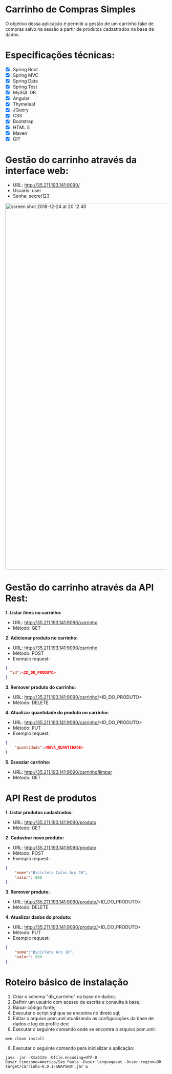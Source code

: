 # Carrinho de Compras Simples
O objetivo dessa aplicação é permitir a gestão de um carrinho fake de compras salvo na sessão a partir de produtos cadastrados na base de dados.

# Especificações técnicas:
- [x] Spring Boot
- [x] Spring MVC
- [x] Spring Data
- [x] Spring Test
- [x] MySQL DB
- [x] Angular
- [x] Thymeleaf
- [x] JQuery
- [x] CSS
- [x] Bootstrap
- [x] HTML 5
- [x] Maven
- [x] GIT

# Gestão do carrinho através da interface web:
- URL: http://35.211.193.141:9090/
- Usuário: user
- Senha: secret123

<img width="1144" alt="screen shot 2018-12-24 at 20 12 40" src="https://user-images.githubusercontent.com/10779649/50407168-f0646900-07b8-11e9-9a13-b50de31fdf67.png">

# Gestão do carrinho através da API Rest:
**1. Listar itens no carrinho:**
- URL: http://35.211.193.141:9090/carrinho
- Método: GET

**2. Adicionar produto no carrinho:** 
- URL: http://35.211.193.141:9090/carrinho
- Método: POST
- Exemplo request:
```json
{
  "id":<ID_DO_PRODUTO>
}
```
  
**3. Remover produto do carrinho:** 
- URL: http://35.211.193.141:9090/carrinho/<ID_DO_PRODUTO>
- Método: DELETE

**4. Atualizar quantidade do produto no carrinho:** 
- URL: http://35.211.193.141:9090/carrinho/<ID_DO_PRODUTO>
- Método: PUT
- Exemplo request:
```json
{
	"quantidade":<NOVA_QUANTIDADE>
}
```

**5. Esvaziar carrinho:** 
- URL: http://35.211.193.141:9090/carrinho/limpar
- Método: GET

# API Rest de produtos
**1. Listar produtos cadastrados:**
- URL: http://35.211.193.141:9090/produto
- Método: GET

**2. Cadastrar novo produto:** 
- URL: http://35.211.193.141:9090/produto
- Método: POST
- Exemplo request:
```json
{
	"nome":"Bicicleta Caloi Aro 18",
	"valor": 800
}
```
  
**3. Remover produto:** 
- URL: http://35.211.193.141:9090/produto/<ID_DO_PRODUTO>
- Método: DELETE

**4. Atualizar dados do produto:** 
- URL: http://35.211.193.141:9090/produto/<ID_DO_PRODUTO>
- Método: PUT
- Exemplo request:
```json
{
	"nome":"Bicicleta Aro 18",
	"valor": 900
}
```
# Roteiro básico de instalação
1. Criar o schema "db_carrinho" na base de dados;
2. Definir um usuário com acesso de escrita e consulta à base;
3. Baixar código fonte;
4. Executar o script sql que se encontra no diretó sql;
5. Editar o arquivo pom.xml atualizando as configurações da base de dados e log do profile dev;
6. Executar o seguinte comando onde se encontra o arquivo pom.xml:
```
mvn clean install
```
6. Executar o seguinte comando para inicializar a aplicação:
```
java -jar -Xmx512m -Dfile.encoding=UTF-8 -Duser.timezone=America/Sao_Paulo -Duser.language=pt -Duser.region=BR target/carrinho-0.0.1-SNAPSHOT.jar &
```
